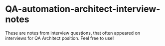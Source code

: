 # QA-automation-architect-interview-notes
These are notes from interview questions, that often appeared on interviews for QA Architect position. Feel free to use!
